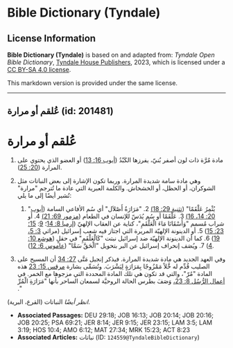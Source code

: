 # Bible Dictionary (Tyndale)

## License Information

**Bible Dictionary (Tyndale)** is based on and adapted from: _Tyndale Open Bible Dictionary_, [Tyndale House Publishers](https://tyndaleopenresources.com/), 2023, which is licensed under a [CC BY-SA 4.0 license](https://creativecommons.org/licenses/by-sa/4.0/legalcode.en).

This markdown version is provided under the same license.



--------------------------------

## عُلقم أو مرارة (id: 201481)

عُلقم أو مرارة
==============

1. مادة مُرَّة ذات لون أصفر بُنيّ، يفرزها الكَبْدُ ([أيوب 16: 13](https://ref.ly/Job16:13)) أو العضو الذي يحتوي على المرارة ([20: 25](https://ref.ly/Job20:25)).
2. وهي مادة سامة شديدة المرارة. وربما تكون الإشارة إلى بعض النباتات مثل الشوكران، أو الحظل، أو الخشخاش. والكلمة العبرية التي عادة ما تُترجم "مرارة" تُشير أيضًا إلى ما يلي:

    1. "يُثْمِرُ عَلْقَمًا" ([تثنية 29: 18\)](https://ref.ly/Deut29:18)
        2. "مَرَارَةُ أَصْلاَل" أي سُم الأفاعي السامة ([أيوب 20: 14، 16\)](https://ref.ly/Job20:14)
        3. عَلْقَمًا أو سُم يُدَسّ للإنسان في الطعام ([مزمور 69: 21\)](https://ref.ly/Ps69:21)
        4. أو شراب مُسمم "وَأَسْقَانَا مَاءَ الْعَلْقَمِ"، كناية عن العقاب الإلهيّ ([إرميا 8: 14](https://ref.ly/Jer8:14)؛ [9](https://ref.ly/Jer9:15): [15؛ 23: 15](https://ref.ly/Jer23:15))
        5. أو الدينونة الإلهيّة المريرة التي اجتاز فيه شعب إسرائيل (مراثي [3: 5، 19](https://ref.ly/Lam3:5))
        6. كما أن الدينونة الإلهيّة ضد إسرائيل نبتت "كَالْعَلْقَمِ" في حقلٍ ([هوشع 10: 4](https://ref.ly/Hos10:4))
        7. ويُصَف إنحراف إسرائيل عن البر بتحويل "الْحَقَّ سَمَّا" ([عاموس 6: 12](https://ref.ly/Amos6:12)).
3. وفي العهد الجديد هي مادة شديدة المرارة. فيذكر إنجيل مَتَّى [27: 34](https://ref.ly/Matt27:34) أن المسيح على الصليب قُدِّم له خَّلاً مَمْزُوجًا بِمَرَارَةٍ لِيَشْرَبَ. وتُسَمِّى بشارة [مرقس 15: 23](https://ref.ly/Mark15:23) هذه المادة "مُرّ"، والتي قد تكون هي تلك المادة المحددة التي مزجوها مع الخمر. في [أعمال الرُّسُل 8: 23،](https://ref.ly/Acts8:23) وَصَفَ بطرس الحالة الروحيَّة لسمعان الساحر بأنها "مَرَارَةِ الْمُرِّ ."

*انظر أيضًا* النباتات (القرع، البرية).

* **Associated Passages:** DEU 29:18; JOB 16:13; JOB 20:14; JOB 20:16; JOB 20:25; PSA 69:21; JER 8:14; JER 9:15; JER 23:15; LAM 3:5; LAM 3:19; HOS 10:4; AMO 6:12; MAT 27:34; MRK 15:23; ACT 8:23
* **Associated Articles:** نباتات (ID: `124559@TyndaleBibleDictionary`)

